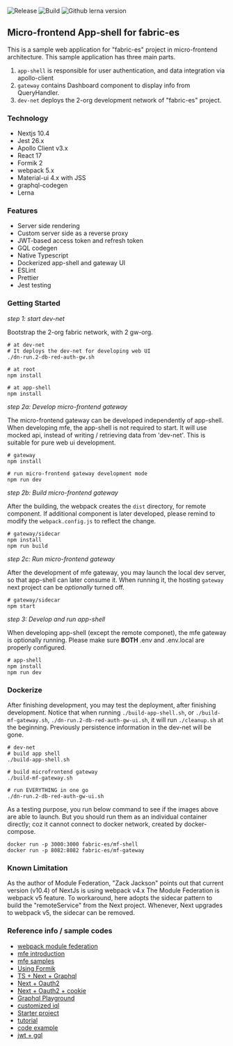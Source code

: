 ![Release](https://github.com/rtang03/mf-app-shell/workflows/Release/badge.svg)
![Build](https://github.com/rtang03/mf-app-shell/workflows/Build/badge.svg)
![Github lerna version](https://img.shields.io/github/lerna-json/v/rtang03/mf-app-shell)

## Micro-frontend App-shell for fabric-es

This is a sample web application for "fabric-es" project in micro-frontend architecture. This sample application
has three main parts.

1. `app-shell` is responsible for user authentication, and data integration via apollo-client
1. `gateway` contains Dashboard component to display info from QueryHandler.
1. `dev-net` deploys the 2-org development network of "fabric-es" project.

### Technology

- Nextjs 10.4
- Jest 26.x
- Apollo Client v3.x
- React 17
- Formik 2
- webpack 5.x
- Material-ui 4.x with JSS
- graphql-codegen
- Lerna

### Features

- Server side rendering
- Custom server side as a reverse proxy
- JWT-based access token and refresh token
- GQL codegen
- Native Typescript
- Dockerized app-shell and gateway UI
- ESLint
- Prettier
- Jest testing

### Getting Started

_step 1: start dev-net_

Bootstrap the 2-org fabric network, with 2 gw-org.

```shell
# at dev-net
# It deploys the dev-net for developing web UI
./dn-run.2-db-red-auth-gw.sh

# at root
npm install

# at app-shell
npm install

```

_step 2a: Develop micro-frontend gateway_

The micro-frontend gateway can be developed independently of app-shell. When developing mfe, the app-shell is
not required to start. It will use mocked api, instead of writing / retrieving data from 'dev-net'. This is
suitable for pure web ui development.

```shell
# gateway
npm install

# run micro-frontend gateway development mode
npm run dev
```

_step 2b: Build micro-frontend gateway_

After the building, the webpack creates the `dist` directory, for remote component. If additional component is later
developed, please remind to modify the `webpack.config.js` to reflect the change.

```shell
# gateway/sidecar
npm install
npm run build
```

_step 2c: Run micro-frontend gateway_

After the development of mfe gateway, you may launch the local dev server, so that app-shell can later consume it. When
running it, the hosting `gateway` next project can be _optionally_ turned off.

```shell
# gateway/sidecar
npm start
```

_step 3: Develop and run app-shell_

When developing app-shell (except the remote componet), the mfe gateway is optionally running. Please make sure **BOTH**
.env and .env.local are properly configured.

```shell
# app-shell
npm install
npm run dev
```

### Dockerize

After finishing development, you may test the deployment, after finishing development. Notice that when running `./build-app-shell.sh`, or
`./build-mf-gateway.sh`, `./dn-run.2-db-red-auth-gw-ui.sh`, it will run `./cleanup.sh` at the beginning.
Previously persistence information in the dev-net will be gone.

```shell
# dev-net
# build app shell
./build-app-shell.sh

# build microfrontend gateway
./build-mf-gateway.sh

# run EVERYTHING in one go
./dn-run.2-db-red-auth-gw-ui.sh
```

As a testing purpose, you run below command to see if the images above are able to launch. But you should run
them as an individual container directly; coz it cannot connect to docker network, created by docker-compose.

```shell
docker run -p 3000:3000 fabric-es/mf-shell
docker run -p 8082:8082 fabric-es/mf-gateway
```

### Known Limitation

As the author of Module Federation, "Zack Jackson" points out that current version (v10.4) of NextJs is using webpack v4.x
The Module Federation is webpack v5 feature. To workaround, here adopts the sidecar pattern to build the "remoteService"
from the Next project. Whenever, Next upgrades to webpack v5, the sidecar can be removed.

### Reference info / sample codes

- [webpack module federation](https://webpack.js.org/concepts/module-federation/)
- [mfe introduction](https://medium.com/@ScriptedAlchemy/micro-fe-architecture-webpack-5-module-federation-and-custom-startup-code-9cb3fcd066c)
- [mfe samples](https://github.com/burzaszsolt/react-module-federation/tree/master/mf-cart/src)
- [Using Formik](https://github.com/benawad/formik-2-example)
- [TS + Next + Graphql](https://github.com/benawad/typescript-nextjs-graphql-series)
- [Next + Oauth2](https://dev.to/whoisryosuke/nextjs-and-authentication-using-oauth2-and-jwt-3gc6)
- [Next + Oauth2 + cookie](https://github.com/whoisryosuke/nextjs-oauth2-cookie-auth/blob/master/utils/withAuth.js)
- [Graphql Playground](https://github.com/prisma-labs/graphql-playground/tree/master/packages/graphql-playground-react)
- [customized iql](https://github.com/ericclemmons/customized-graphiql)
- [Starter project](https://github.com/tomanagle/Apollo-Next.js-GraphQL-starter)
- [tutorial](https://jolvera.dev/posts/user-authentication-with-nextjs)
- [code example](https://github.com/zeit/next.js/tree/canary/examples/with-cookie-auth-fauna)
- [jwt + gql](https://hasura.io/blog/best-practices-of-using-jwt-with-graphql/)
